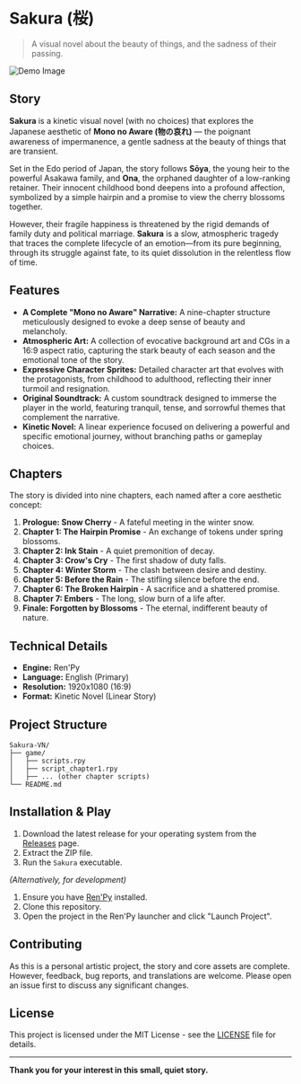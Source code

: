 # Sakura (桜)

> A visual novel about the beauty of things, and the sadness of their passing.

![Demo Image](link/to/a/beautiful/cg/image.png) 

## Story

**Sakura** is a kinetic visual novel (with no choices) that explores the Japanese aesthetic of **Mono no Aware (物の哀れ)** — the poignant awareness of impermanence, a gentle sadness at the beauty of things that are transient.

Set in the Edo period of Japan, the story follows **Sōya**, the young heir to the powerful Asakawa family, and **Ona**, the orphaned daughter of a low-ranking retainer. Their innocent childhood bond deepens into a profound affection, symbolized by a simple hairpin and a promise to view the cherry blossoms together.

However, their fragile happiness is threatened by the rigid demands of family duty and political marriage. **Sakura** is a slow, atmospheric tragedy that traces the complete lifecycle of an emotion—from its pure beginning, through its struggle against fate, to its quiet dissolution in the relentless flow of time.

## Features

*   **A Complete "Mono no Aware" Narrative:** A nine-chapter structure meticulously designed to evoke a deep sense of beauty and melancholy.
*   **Atmospheric Art:** A collection of evocative background art and CGs in a 16:9 aspect ratio, capturing the stark beauty of each season and the emotional tone of the story.
*   **Expressive Character Sprites:** Detailed character art that evolves with the protagonists, from childhood to adulthood, reflecting their inner turmoil and resignation.
*   **Original Soundtrack:** A custom soundtrack designed to immerse the player in the world, featuring tranquil, tense, and sorrowful themes that complement the narrative.
*   **Kinetic Novel:** A linear experience focused on delivering a powerful and specific emotional journey, without branching paths or gameplay choices.

## Chapters

The story is divided into nine chapters, each named after a core aesthetic concept:

1.  **Prologue: Snow Cherry** - A fateful meeting in the winter snow.
2.  **Chapter 1: The Hairpin Promise** - An exchange of tokens under spring blossoms.
3.  **Chapter 2: Ink Stain** - A quiet premonition of decay.
4.  **Chapter 3: Crow's Cry** - The first shadow of duty falls.
5.  **Chapter 4: Winter Storm** - The clash between desire and destiny.
6.  **Chapter 5: Before the Rain** - The stifling silence before the end.
7.  **Chapter 6: The Broken Hairpin** - A sacrifice and a shattered promise.
8.  **Chapter 7: Embers** - The long, slow burn of a life after.
9.  **Finale: Forgotten by Blossoms** - The eternal, indifferent beauty of nature.

## Technical Details

*   **Engine:** Ren'Py
*   **Language:** English (Primary)
*   **Resolution:** 1920x1080 (16:9)
*   **Format:** Kinetic Novel (Linear Story)

## Project Structure

```
Sakura-VN/
├── game/
│   ├── scripts.rpy
│   ├── script_chapter1.rpy
│   ├── ... (other chapter scripts)
└── README.md
```

## Installation & Play

1.  Download the latest release for your operating system from the [Releases](https://github.com/YourUsername/Sakura-VN/releases) page.
2.  Extract the ZIP file.
3.  Run the `Sakura` executable.

*(Alternatively, for development)*

1.  Ensure you have [Ren'Py](https://www.renpy.org/) installed.
2.  Clone this repository.
3.  Open the project in the Ren'Py launcher and click "Launch Project".

## Contributing

As this is a personal artistic project, the story and core assets are complete. However, feedback, bug reports, and translations are welcome. Please open an issue first to discuss any significant changes.

## License

This project is licensed under the MIT License - see the [LICENSE](LICENSE) file for details.

---
**Thank you for your interest in this small, quiet story.**
